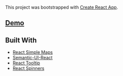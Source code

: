 This project was bootstrapped with [Create React App](https://github.com/facebook/create-react-app).

## [Demo](https://auctus10.github.io/covid-dashboard/)

## Built With

- [React Simple Maps](https://www.react-simple-maps.io/)
- [Semantic-UI-React](https://react.semantic-ui.com/)
- [React Tooltip](https://wwayne.github.io/react-tooltip/)
- [React Spinners](https://www.npmjs.com/package/react-spinners)
